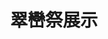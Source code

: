 ---
title: '翠巒祭展示'
short_name: 翠巒祭展示
host: 実行委員
hosttype: staff
position: [3, 9]
description: '過去のポスターやTシャツ、写真などを展示中！ ぜひ見てってください。'
layout: classroom
---